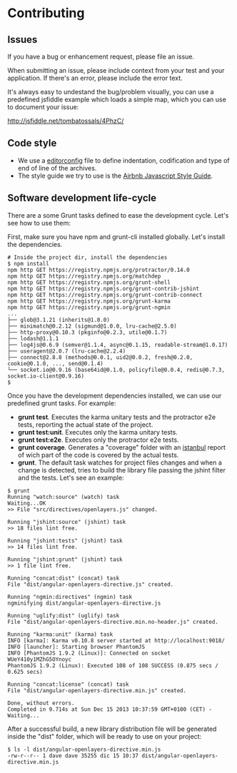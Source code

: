 Contributing
============

Issues
------
If you have a bug or enhancement request, please file an issue.

When submitting an issue, please include context from your test and
your application. If there's an error, please include the error text.

It's always easy to undestand the bug/problem visually, you can use a predefined
jsfiddle example which loads a simple map, which you can use to document your issue:

http://jsfiddle.net/tombatossals/4PhzC/

Code style
----------
* We use a [editorconfig](http://editorconfig.org/) file to define indentation, codification and type of end of line of the archives.
* The style guide we try to use is the [Airbnb Javascript Style Guide](https://github.com/airbnb/javascript).


Software development life-cycle
-------------------------------
There are a some Grunt tasks defined to ease the development cycle. Let's see how to use them:

First, make sure you have npm and grunt-cli installed globally. Let's install the dependencies.

```
# Inside the project dir, install the dependencies
$ npm install
npm http GET https://registry.npmjs.org/protractor/0.14.0
npm http GET https://registry.npmjs.org/matchdep
npm http GET https://registry.npmjs.org/grunt-shell
npm http GET https://registry.npmjs.org/grunt-contrib-jshint
npm http GET https://registry.npmjs.org/grunt-contrib-connect
npm http GET https://registry.npmjs.org/grunt-karma
npm http GET https://registry.npmjs.org/grunt-ngmin
...
├── glob@3.1.21 (inherits@1.0.0)
├── minimatch@0.2.12 (sigmund@1.0.0, lru-cache@2.5.0)
├── http-proxy@0.10.3 (pkginfo@0.2.3, utile@0.1.7)
├── lodash@1.1.1
├── log4js@0.6.9 (semver@1.1.4, async@0.1.15, readable-stream@1.0.17)
├── useragent@2.0.7 (lru-cache@2.2.4)
├── connect@2.8.8 (methods@0.0.1, uid2@0.0.2, fresh@0.2.0, cookie@0.1.0, ..., send@0.1.4)
└── socket.io@0.9.16 (base64id@0.1.0, policyfile@0.0.4, redis@0.7.3, socket.io-client@0.9.16)
$
```

Once you have the development dependencies installed, we can use our predefined grunt tasks. For example:

* **grunt test**. Executes the karma unitary tests and the protractor e2e tests, reporting the actual state of the project.
* **grunt test:unit**. Executes only the karma unitary tests.
* **grunt test:e2e**. Executes only the protractor e2e tests.
* **grunt coverage**. Generates a "coverage" folder with an [istanbul](https://github.com/gotwarlost/istanbul) report of wich part of the code is covered by the actual tests.
* **grunt**. The default task watches for project files changes and when a change is detected, tries to build the library file passing the jshint filter and the tests. Let's see an example:

```
$ grunt
Running "watch:source" (watch) task
Waiting...OK
>> File "src/directives/openlayers.js" changed.

Running "jshint:source" (jshint) task
>> 18 files lint free.

Running "jshint:tests" (jshint) task
>> 14 files lint free.

Running "jshint:grunt" (jshint) task
>> 1 file lint free.

Running "concat:dist" (concat) task
File "dist/angular-openlayers-directive.js" created.

Running "ngmin:directives" (ngmin) task
ngminifying dist/angular-openlayers-directive.js

Running "uglify:dist" (uglify) task
File "dist/angular-openlayers-directive.min.no-header.js" created.

Running "karma:unit" (karma) task
INFO [karma]: Karma v0.10.8 server started at http://localhost:9018/
INFO [launcher]: Starting browser PhantomJS
INFO [PhantomJS 1.9.2 (Linux)]: Connected on socket WUeY410y1MZhG5OYnoyc
PhantomJS 1.9.2 (Linux): Executed 108 of 108 SUCCESS (0.875 secs / 0.625 secs)

Running "concat:license" (concat) task
File "dist/angular-openlayers-directive.min.js" created.

Done, without errors.
Completed in 9.714s at Sun Dec 15 2013 10:37:59 GMT+0100 (CET) - Waiting...
```

After a successful build, a new library distribution file will be generated inside the "dist" folder, which will be ready to use on your project:
```
$ ls -l dist/angular-openlayers-directive.min.js
-rw-r--r-- 1 dave dave 35255 dic 15 10:37 dist/angular-openlayers-directive.min.js
```
